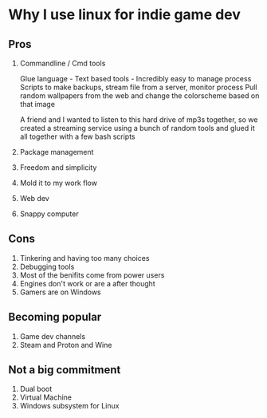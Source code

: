 # Why I use linux for indie game dev

## Pros
1. Commandline / Cmd tools

    Glue language - Text based tools - Incredibly easy to manage process
    Scripts to make backups, stream file from a server, monitor process
    Pull random wallpapers from the web and change the colorscheme based on that image

    A friend and I wanted to listen to this hard drive of mp3s together, so we created a streaming service using a
    bunch of random tools and glued it all together with a few bash scripts

2. Package management
3. Freedom and simplicity
4. Mold it to my work flow
5. Web dev
6. Snappy computer

## Cons
1. Tinkering and having too many choices
2. Debugging tools
3. Most of the benifits come from power users
4. Engines don't work or are a after thought
5. Gamers are on Windows

## Becoming popular
1. Game dev channels
2. Steam and Proton and Wine

## Not a big commitment
1. Dual boot
2. Virtual Machine
3. Windows subsystem for Linux
